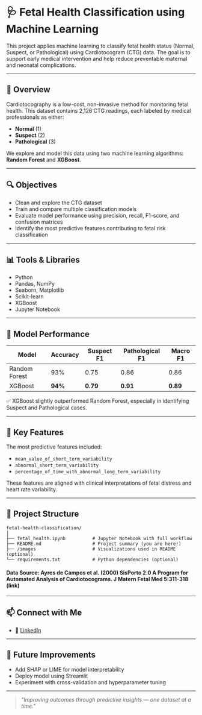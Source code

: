 
# 🩺 Fetal Health Classification using Machine Learning

This project applies machine learning to classify fetal health status (Normal, Suspect, or Pathological) using Cardiotocogram (CTG) data. The goal is to support early medical intervention and help reduce preventable maternal and neonatal complications.

---

## 📘 Overview

Cardiotocography is a low-cost, non-invasive method for monitoring fetal health. This dataset contains 2,126 CTG readings, each labeled by medical professionals as either:

- **Normal** (1)
- **Suspect** (2)
- **Pathological** (3)

We explore and model this data using two machine learning algorithms: **Random Forest** and **XGBoost**.

---

## 🔍 Objectives

- Clean and explore the CTG dataset
- Train and compare multiple classification models
- Evaluate model performance using precision, recall, F1-score, and confusion matrices
- Identify the most predictive features contributing to fetal risk classification

---

## 📊 Tools & Libraries

- Python
- Pandas, NumPy
- Seaborn, Matplotlib
- Scikit-learn
- XGBoost
- Jupyter Notebook

---

## 🤖 Model Performance

| Model          | Accuracy | Suspect F1 | Pathological F1 | Macro F1 |
|----------------|----------|------------|------------------|----------|
| Random Forest  | 93%      | 0.75       | 0.86             | 0.86     |
| XGBoost        | **94%**  | **0.79**   | **0.91**         | **0.89** |

✅ XGBoost slightly outperformed Random Forest, especially in identifying Suspect and Pathological cases.

---

## 🔬 Key Features

The most predictive features included:
- `mean_value_of_short_term_variability`
- `abnormal_short_term_variability`
- `percentage_of_time_with_abnormal_long_term_variability`

These features are aligned with clinical interpretations of fetal distress and heart rate variability.

---

## 📁 Project Structure

```
fetal-health-classification/
│
├── fetal_health.ipynb          # Jupyter Notebook with full workflow
├── README.md                   # Project summary (you are here!)
├── /images                     # Visualizations used in README (optional)
└── requirements.txt            # Python dependencies (optional)
```
#### Data Source: Ayres de Campos et al. (2000) SisPorto 2.0 A Program for Automated Analysis of Cardiotocograms. J Matern Fetal Med 5:311-318 (link)
---

## 📫 Connect with Me

- 💼 [LinkedIn](https://www.linkedin.com/in/travis-moll-4974a21a9)
  
---

## 🧠 Future Improvements

- Add SHAP or LIME for model interpretability
- Deploy model using Streamlit
- Experiment with cross-validation and hyperparameter tuning

---

> *"Improving outcomes through predictive insights — one dataset at a time."*
